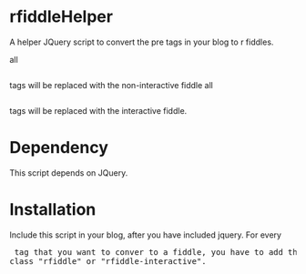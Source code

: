 rfiddleHelper
=============

A helper JQuery script to convert the pre tags in your blog to r fiddles.

all <pre class="rfiddle"></pre> tags will be replaced with the non-interactive fiddle
all <pre class="rfiddle-interactive"></pre> tags will be replaced with the interactive fiddle.


Dependency
=============
This script depends on JQuery.


Installation
=============
Include this script in your blog, after you have included jquery. For every <pre> tag that you want to conver to a fiddle, you have to add the class "rfiddle" or "rfiddle-interactive".
